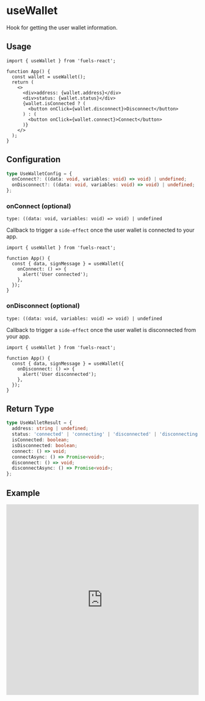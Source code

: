 # useWallet

Hook for getting the user wallet information.

## Usage

```tsx
import { useWallet } from 'fuels-react';

function App() {
  const wallet = useWallet();
  return (
    <>
      <div>address: {wallet.address}</div>
      <div>status: {wallet.status}</div>
      {wallet.isConnected ? (
        <button onClick={wallet.disconnect}>Disconnect</button>
      ) : (
        <button onClick={wallet.connect}>Connect</button>
      )}
    </>
  );
}
```

## Configuration

```ts
type UseWalletConfig = {
  onConnect?: ((data: void, variables: void) => void) | undefined;
  onDisconnect?: ((data: void, variables: void) => void) | undefined;
};
```

### onConnect (optional)

`type: ((data: void, variables: void) => void) | undefined`

Callback to trigger a `side-effect` once the user wallet is connected to your app.

```tsx {5-7}
import { useWallet } from 'fuels-react';

function App() {
  const { data, signMessage } = useWallet({
    onConnect: () => {
      alert('User connected');
    },
  });
}
```

### onDisconnect (optional)

`type: ((data: void, variables: void) => void) | undefined`

Callback to trigger a `side-effect` once the user wallet is disconnected from your app.

```tsx {5-7}
import { useWallet } from 'fuels-react';

function App() {
  const { data, signMessage } = useWallet({
    onDisconnect: () => {
      alert('User disconnected');
    },
  });
}
```

## Return Type

```ts
type UseWalletResult = {
  address: string | undefined;
  status: 'connected' | 'connecting' | 'disconnected' | 'disconnecting' | 'locked';
  isConnected: boolean;
  isDisconnected: boolean;
  connect: () => void;
  connectAsync: () => Promise<void>;
  disconnect: () => void;
  disconnectAsync: () => Promise<void>;
};
```

## Example

<iframe frameborder="0" width="100%" height="500px" src="https://stackblitz.com/github/0xYami/fuels-react/tree/main/examples/accounts/wallet?embed=1&file=src/App.tsx&hideNavigation=1&hideDevTools=true&terminalHeight=0&ctl=1"></iframe>
